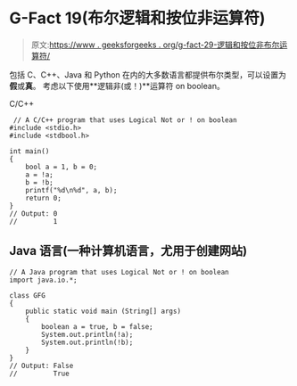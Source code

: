 # G-Fact 19(布尔逻辑和按位非运算符)

> 原文:[https://www . geeksforgeeks . org/g-fact-29-逻辑和按位非布尔运算符/](https://www.geeksforgeeks.org/g-fact-29-logical-and-bitwise-not-operators-on-boolean/)

包括 C、C++、Java 和 Python 在内的大多数语言都提供布尔类型，可以设置为**假**或**真**。
考虑以下使用**逻辑非(或！)**运算符 on boolean。

<gfg-tab role="tab" slot="tab" id="gfg-tab-0">C/C++</gfg-tab><gfg-panel role="tabpanel" slot="panel" id="gfg-panel-0" data-code-lang="C"></gfg-panel>

```
 // A C/C++ program that uses Logical Not or ! on boolean
#include <stdio.h>
#include <stdbool.h>

int main()
{
    bool a = 1, b = 0;
    a = !a;
    b = !b;
    printf("%d\n%d", a, b);
    return 0;
}
// Output: 0
//         1 
```

## Java 语言(一种计算机语言，尤用于创建网站)

```
// A Java program that uses Logical Not or ! on boolean
import java.io.*;

class GFG
{
    public static void main (String[] args)
    {
        boolean a = true, b = false;
        System.out.println(!a);
        System.out.println(!b);
    }
}
// Output: False
//         True
```